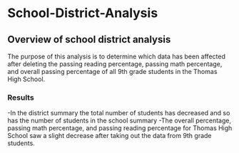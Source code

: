 # School-District-Analysis
## Overview of school district analysis
The purpose of this analysis is to determine which data has been affected after deleting the passing reading percentage, passing math percentage, and 
overall passing percentage of all 9th grade students in the Thomas High School.
### Results
-In the district summary the total number of students has decreased and so has the number of students in the school summary
-The overall percentage, passing math percentage, and passing reading percentage for Thomas High School saw a slight decrease after taking out the data from 9th grade students.

